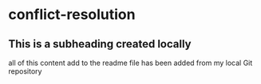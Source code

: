 # conflict-resolution

## This is a subheading created locally

all of this content add to the readme file has been added from my local Git repository